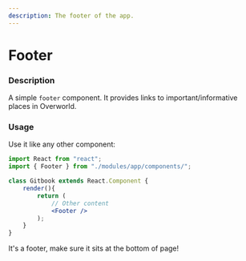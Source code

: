 ```yaml
---
description: The footer of the app.
---
```


# Footer

### Description

A simple `footer` component. It provides links to important/informative places in Overworld. 

### Usage

Use it like any other component:

```jsx
import React from "react";
import { Footer } from "./modules/app/components/";

class Gitbook extends React.Component {
    render(){
        return (
            // Other content
            <Footer />
        );
    }
}

```

It's a footer, make sure it sits at the bottom of page!

